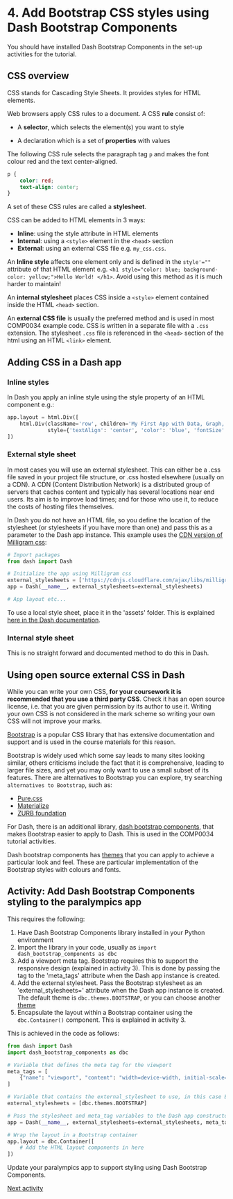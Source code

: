 # 4. Add Bootstrap CSS styles using Dash Bootstrap Components

You should have installed Dash Bootstrap Components in the set-up activities for the tutorial.

## CSS overview

CSS stands for Cascading Style Sheets. It provides styles for HTML elements.

Web browsers apply CSS rules to a document. A CSS **rule** consist of:

- A **selector**, which selects the element(s) you want to style

- A declaration which is a set of **properties** with values

The following CSS rule selects the paragraph tag `p` and makes the font colour red and the text center-aligned.

```css
p {
    color: red;
    text-align: center;
}
```

A set of these CSS rules are called a **stylesheet**.

CSS can be added to HTML elements in 3 ways:

- **Inline**: using the style attribute in HTML elements
- **Internal**: using a `<style>` element in the `<head>` section
- **External**: using an external CSS file e.g. `my_css.css`.

An **Inline style** affects one element only and is defined in the `style'=""` attribute of that HTML element
e.g. `<h1 style="color: blue; background-color: yellow;">Hello World! </h1>`. Avoid using this method as it is much
harder to maintain!

An **internal stylesheet** places CSS inside a `<style>` element contained inside the HTML `<head>` section.

An **external CSS file** is usually the preferred method and is used in most COMP0034 example code. CSS is
written in a separate file with a `.css` extension.
The stylesheet `.css` file is referenced in the `<head>` section of the html using an HTML `<link>` element.

## Adding CSS in a Dash app

### Inline styles

In Dash you apply an inline style using the style property of an HTML component e.g.:

```python
app.layout = html.Div([
    html.Div(className='row', children='My First App with Data, Graph, and Controls',
             style={'textAlign': 'center', 'color': 'blue', 'fontSize': 30}),
])
```

### External style sheet

In most cases you will use an external stylesheet. This can either be a .css file saved in your project file structure,
or .css hosted elsewhere (usually on a CDN). A CDN (Content Distribution Network) is a
distributed group of servers that caches content and typically has several locations near end users. Its aim is to
improve load times; and for those who use it, to reduce the costs of hosting files themselves.

In Dash you do not have an HTML file, so you define the location of the stylesheet (or stylesheets if you have more than
one) and pass this as a parameter to the Dash app instance. This example uses
the [CDN version of Milligram css](https://milligram.io):

```python
# Import packages
from dash import Dash

# Initialize the app using Milligram css
external_stylesheets = ['https://cdnjs.cloudflare.com/ajax/libs/milligram/1.4.1/milligram.css']
app = Dash(__name__, external_stylesheets=external_stylesheets)

# App layout etc...
```

To use a local style sheet, place it in the 'assets' folder. This is
explained [here in the Dash documentation](https://dash.plotly.com/external-resources).

### Internal style sheet

This is no straight forward and documented method to do this in Dash.

## Using open source external CSS in Dash

While you can write your own CSS, **for your coursework it is recommended that you use a third party CSS**. Check it has
an open source license, i.e. that you are given permission by its author to use it. Writing your own CSS is not
considered in the mark scheme so writing your own CSS will not improve your marks.

[Bootstrap](https://getbootstrap.com/docs/5.3/getting-started/introduction/#quick-start) is a popular CSS library that
has extensive documentation and support and is used in the course materials for
this reason.

Bootstrap is widely used which some say leads to many sites looking similar, others criticisms include the fact that it
is comprehensive, leading to larger file sizes, and yet you may only want to use a small subset of its features. There
are alternatives to Bootstrap you can explore, try searching `alternatives to Bootstrap`, such as:

- [Pure.css](https://purecss.io/start/)
- [Materialize](https://materializecss.com/getting-started.html)
- [ZURB foundation](https://foundation.zurb.com/)

For Dash, there is an additional
library, [dash bootstrap components](https://dash-bootstrap-components.opensource.faculty.ai), that makes Bootstrap
easier to apply to Dash. This is used in the COMP0034 tutorial activities.

Dash bootstrap components has
[themes](https://dash-bootstrap-components.opensource.faculty.ai/docs/themes/) that you can apply to achieve a
particular look and feel. These are particular implementation of the Bootstrap styles with colours and fonts.

## Activity: Add Dash Bootstrap Components styling to the paralympics app

This requires the following:

1. Have Dash Bootstrap Components library installed in your Python environment
2. Import the library in your code, usually as `import dash_bootstrap_components as dbc`
3. Add a viewport meta tag. Bootstrap requires this to support the responsive design (explained in activity 3). This is done by
   passing the tag to the 'meta_tags' attribute when the Dash app instance is created.
4. Add the external stylesheet. Pass the Bootstrap stylesheet as an 'external_stylesheets=' attribute when the Dash app
   instance is created. The default theme is `dbc.themes.BOOTSTRAP`, or you can choose
   another [theme](https://dash-bootstrap-components.opensource.faculty.ai/docs/themes/)
5. Encapsulate the layout within a Bootstrap container using the `dbc.Container()` component. This is explained in activity 3.

This is achieved in the code as follows:

```python
from dash import Dash
import dash_bootstrap_components as dbc

# Variable that defines the meta tag for the viewport
meta_tags = [
    {"name": "viewport", "content": "width=device-width, initial-scale=1"},
]

# Variable that contains the external_stylesheet to use, in this case Bootstrap styling from dash bootstrap components (dbc)
external_stylesheets = [dbc.themes.BOOTSTRAP]

# Pass the stylesheet and meta_tag variables to the Dash app constructor
app = Dash(__name__, external_stylesheets=external_stylesheets, meta_tags=meta_tags)

# Wrap the layout in a Bootstrap container
app.layout = dbc.Container([
    # Add the HTML layout components in here
])
```

Update your paralympics app to support styling using Dash Bootstrap Components.

[Next activity](1-4-add-bootstrap.md)